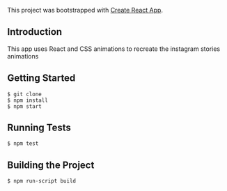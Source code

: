 This project was bootstrapped with [Create React App](https://github.com/facebookincubator/create-react-app).

## Introduction
This app uses React and CSS animations to recreate the instagram stories animations

## Getting Started

```shell
$ git clone
$ npm install
$ npm start
```

## Running Tests

```shell
$ npm test
```

## Building the Project

```shell
$ npm run-script build
```
